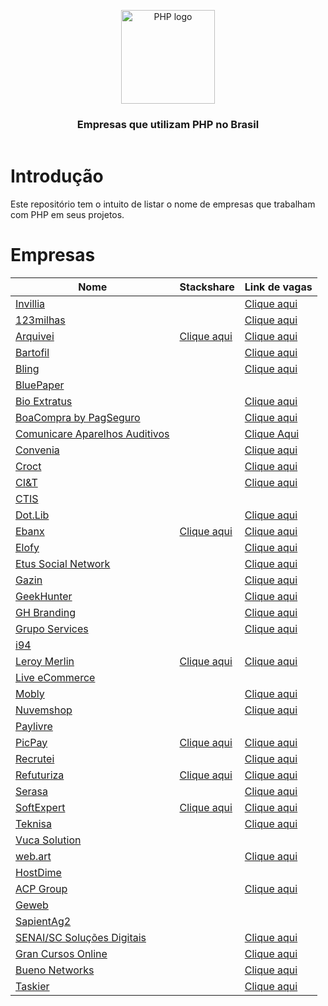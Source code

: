 <header>
    <p align="center">
        <img width="150" src="doc/images/php-logo.png" alt="PHP logo" />
    </p>
    <h3 align="center">Empresas que utilizam PHP no Brasil</h3>
</header>

# Introdução

Este repositório tem o intuito de listar o nome de empresas que trabalham com PHP em seus projetos.

# Empresas


| Nome | Stackshare | Link de vagas |
|----------------------------------------------------------------------------|------------------------------------------------------------------------------|-------------------------------------------------------------|
| [Invillia](https://invillia.com/)                                         |                                                                              | [Clique aqui](https://invillia.gupy.io/)          |
| [123milhas](https://123milhas.com)                                         |                                                                              | [Clique aqui](https://jobs.solides.com/123milhas)           |
| [Arquivei](https://arquivei.com.br)                                        | [Clique aqui](https://stackshare.io/arquivei-engineering/arquivei)           | [Clique aqui](https://arquivei.com.br/vagas)                |
| [Bartofil](https://www.bartofil.com.br/)                                   |                                                                              | [Clique aqui](https://bartofil.empregare.com/pt-br/vagas)   |
| [Bling](https://bling.com.br)                                              |                                                                              | [Clique aqui](https://vagas-bling.gupy.io/)                 |
| [BluePaper](https://bluepaper.io)                                          |                                                                              |                                                             |
| [Bio Extratus](https://www.bioextratus.com.br/)                            |                                                                              | [Clique aqui](https://trabalheconosco.bioextratus.com.br/)  |
| [BoaCompra by PagSeguro](https://boacompra.com)                            |                                                                              | [Clique aqui](https://pagseguro.gupy.io)                    |
| [Comunicare Aparelhos Auditivos](https://comunicareaparelhosauditivos.com) |                                                                              | [Clique Aqui](https://jobs.solides.com/COMUNICAREAPARELHOSAUDITIVOS#) |
| [Convenia](http://convenia.com.br)                                         |                                                                              | [Clique aqui](https://convenia-tech.gupy.io)                |
| [Croct](https://croct.com/)                                                |                                                                              | [Clique aqui](https://croct.com/careers/)                   |
| [CI&T](https://ciandt.com/) | | [Clique aqui](https://ciandt.com/)|
| [CTIS](https://ctis.com.br)                                                |                                                                              |                                                             |
| [Dot.Lib](https://dotlib.com)                                              |                                                                              | [Clique aqui](https://github.com/dotlib)                    |
| [Ebanx](https://www.ebanx.com/br)                                          | [Clique aqui](https://stackshare.io/ebanx/ebanx)                             | [Clique aqui](https://boards.greenhouse.io/ebanx)           |
| [Elofy](https://elofy.com.br)                                              |                                                                              | [Clique aqui](https://www.linkedin.com/company/elofy/jobs/) |
| [Etus Social Network](https://www.etus.com.br)                             |                                                                              | [Clique aqui](https://www.linkedin.com/company/etus/jobs/)  |
| [Gazin](https://www.gazin.com.br/)                                         |                                                                              | [Clique aqui](https://gazin.rhgestor.com.br/vagas)          |
| [GeekHunter](https://www.geekhunter.com.br)                                |                                                                              | [Clique aqui](https://www.geekhunter.com.br/vagas)          |
| [GH Branding](https://www.agenciagh.com.br/)                               |                                                                              | [Clique aqui](https://sites.google.com/view/jobsgh/)        |
| [Grupo Services](https://gruposervices.com.br/)                            |                                                                              | [Clique aqui](https://gruposervices.com.br/oportunidades)   |
| [i94](https://i94.co)                                                      |                                                                              |                                                             |
| [Leroy Merlin](https://leroymerlin.com.br)                                 | [Clique aqui](https://stackshare.io/leroy-merlin-brasil/website)             | [Clique aqui](https://jobs.kenoby.com/leroymerlin)          |
| [Live eCommerce](https://liveecommerce.com.br)                             |                                                                              |                                                             |
| [Mobly](https://mobly.com.br)                                              |                                                                              | [Clique aqui](https://jobs.kenoby.com/mobly)                |
| [Nuvemshop](https://www.nuvemshop.com.br)                                  |                                                                              | [Clique aqui](https://www.nuvemshop.com.br/trabalhe-na-nuvemshop) |
| [Paylivre](https://www.paylivre.com)                                       |                                                                              |                                                                   |
| [PicPay](https://picpay.com)                                               | [Clique aqui](https://stackshare.io/picpay/picpay)                           | [Clique aqui](https://picpay.gupy.io)                             |
| [Recrutei](https://recrutei.com.br)                                        |                                                                              | [Clique aqui](https://empregos.recrutei.com.br)                   |
| [Refuturiza](https://refuturiza.com.br)                                    | [Clique aqui](https://stackshare.io/refuturiza/refuturiza)                   | [Clique aqui](https://refuturizaempregos.solides.jobs/)           |
| [Serasa](https://www.serasa.com.br/carreiras)                              |                                                                              | [Clique aqui](https://serasa.gupy.io)                             |
| [SoftExpert](https://softexpert.com)                                       | [Clique aqui](https://stackshare.io/softexpert-software/softexpert-software) | [Clique aqui](https://softexpert.recruiterbox.com)                |
| [Teknisa](https://www.teknisa.com)                                         |                                                                              | [Clique aqui](https://teknisa.solides.jobs)                       |
| [Vuca Solution](https://vucasolution.com.br)                               |                                                                              |
| [web.art](https://www.webart.com.br)                                       |                                                                              | [Clique aqui](https://painel.umentor.com.br/inteligente_novos/?con_cod=web16225&pla=5) |
| [HostDime](https://hostdime.com.br)                                        |                                                                              |                                                                   |
| [ACP Group](https://www.acpgroup.com.br/)                                  |                                                                              | [Clique aqui](https://acpgroup.gupy.io/)                          |
| [Geweb](http://www.geweb.com.br)                                           |                                                                              |                                                                   |            
| [SapientAg2](https://sapientag2.com.br)                                    |                                                                              |                                                                   |
| [SENAI/SC Soluções Digitais](https://sc.senai.br)                          |                                                                              | [Clique aqui](https://crescemosjuntos.com.br/trabalhe-conosco?cidade=11270) |
| [Gran Cursos Online](https://www.grancursosonline.com.br/)                 |                                                                              | [Clique aqui](https://vemsergran.gupy.io/)                        |
| [Bueno Networks](https://buenonetworks.com.br/)                 |                       | [Clique aqui](https://www.linkedin.com/company/bueno-networks/)                        |
| [Taskier](https://taskier.io/)                 |                       | [Clique aqui](https://www.linkedin.com/company/apptaskier/)                        |

